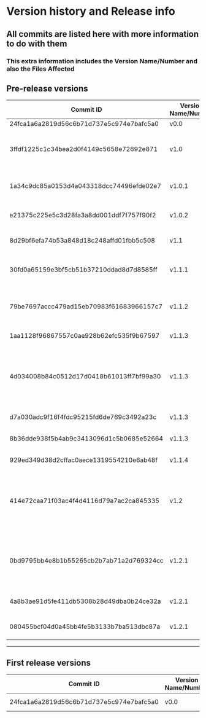 # Version history and Release info

## All commits are listed here with more information to do with them

### This extra information includes the Version Name/Number and also the Files Affected

## Pre-release versions

| Commit ID | Version Name/Number | Commit Info | Files Affected | Person |
|------------------------------------------|------|-------------|----------------|------------|
| 24fca1a6a2819d56c6b71d737e5c974e7bafc5a0 | v0.0 | Initial commit | Readme.md | Hasan |
| 3ffdf1225c1c34bea2d0f4149c5658e72692e871 | v1.0 | making folders + uploading current docs from today | new.py, Readme.md, doc.md, Just text.txt, text.txt, 4 files in Meeting Minutes, 8 files in Other Documents | Hasan |
| 1a34c9dc85a0153d4a043318dcc74496efde02e7 | v1.0.1 | Start creating Supervisor homepage in html | SupervisorHomePage.html | Hamza |
| e21375c225e5c3d28fa3a8dd001ddf7f757f90f2 | v1.0.2 | Added search function with filters | SupervisorHomePage.html | Hamza |
| 8d29bf6efa74b53a848d18c248affd01fbb5c508 | v1.1 | Starting Flask Python development | app.py, index.html, styles.css, new.py [deleted]  | Hasan |
| 30fd0a65159e3bf5cb51b37210ddad8d7d8585ff | v1.1.1 | reformat filters into selectable dropdown boxes | SupervisorHomePage.html | Hamza |
| 79be7697accc479ad15eb70983f61683966157c7 | v1.1.2 | created placeholder information box for project list | SupervisorHomePage.html | Hamza |
| 1aa1128f96867557c0ae928b62efc535f9b67597 | v1.1.3 | Update styles.css | styles.css | Humayun |
| 4d034008b84c0512d17d0418b61013ff7bf99a30 | v1.1.3 | Uploading meeting minutes from last week and the week before [No Code Changes] | 4 files in Meeting Minutes | Humayun |
| d7a030adc9f16f4fdc95215fd6de769c3492a23c | v1.1.3 | Add files via upload | SRS Client Meeting Approved version.docx | Ehtesham |
| 8b36dde938f5b4ab9c3413096d1c5b0685e52664 | v1.1.3 | Uploading SRS and Use case | SRS Client Meeting.docx, Task Management _ UML Use case (1).png | Rahat |
| 929ed349d38d2cffac0aece1319554210e6ab48f | v1.1.4 | Uploading login html | login.html | Humayun |
| 414e72caa71f03ac4f4d4116d79a7ac2ca845335 | v1.2 | Data screen and other minor development changes including setting up database | app.py, index.html, database.db, dataScreen.html, use_database.py | Hasan |
| 0bd9795bb4e8b1b55265cb2b7ab71a2d769324cc | v1.2.1 | Development changes with Supervisor Home Page and ensuring it works with Flask app | app.py, styles.css, SupervisorHomePage.html, index.html | Hamza |
| 4a8b3ae91d5fe411db5308b28d49dba0b24ce32a | v1.2.1 | Drafting version history documentation | versions-releases.md [This document] | Hasan |
| 080455bcf04d0a45bb4fe5b3133b7ba513dbc87a | v1.2.1 | Updating version history documentation | versions-releases.md [This document] | Hasan |

<hr>

## First release versions

| Commit ID | Version Name/Number | Commit Info | Files Affected | Person |
|------------------------------------------|------|-------------|----------------|------------|
| 24fca1a6a2819d56c6b71d737e5c974e7bafc5a0 | v0.0 | Initial commit | Readme.md | Hasan |